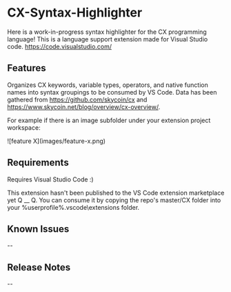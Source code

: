 # CX-Syntax-Highlighter
Here is a work-in-progress syntax highlighter for the CX programming language! This is a language support extension made for Visual Studio code. https://code.visualstudio.com/

## Features
Organizes CX keywords, variable types, operators, and native function names into syntax groupings to be consumed by VS Code. Data has been gathered from https://github.com/skycoin/cx and https://www.skycoin.net/blog/overview/cx-overview/.

For example if there is an image subfolder under your extension project workspace:

\!\[feature X\]\(images/feature-x.png\)


## Requirements
Requires Visual Studio Code :)

This extension hasn't been published to the VS Code extension marketplace yet Q __ Q. You can consume it by copying the repo's master/CX folder into your %userprofile%\.vscode\extensions folder.

## Known Issues
--

## Release Notes
--
